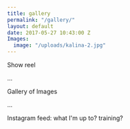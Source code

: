 ```yaml
---
title: gallery
permalink: "/gallery/"
layout: default
date: 2017-05-27 10:43:00 Z
Images:
  image: "/uploads/kalina-2.jpg"
---
```


Show reel

...

Gallery of Images


...


Instagram feed: what I'm up to? training?
